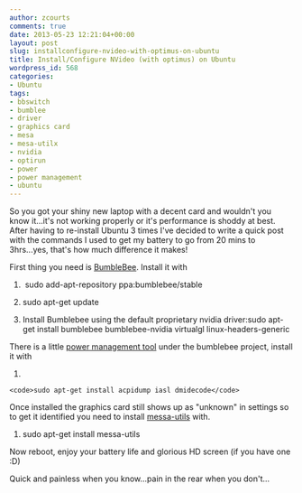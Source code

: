```yaml
---
author: zcourts
comments: true
date: 2013-05-23 12:21:04+00:00
layout: post
slug: installconfigure-nvideo-with-optimus-on-ubuntu
title: Install/Configure NVideo (with optimus) on Ubuntu
wordpress_id: 568
categories:
- Ubuntu
tags:
- bbswitch
- bumblee
- driver
- graphics card
- mesa
- mesa-utilx
- nvidia
- optirun
- power
- power management
- ubuntu
---
```


So you got your shiny new laptop with a decent card and wouldn't you know it...it's not working properly or it's performance is shoddy at best. After having to re-install Ubuntu 3 times I've decided to write a quick post with the commands I used to get my battery to go from 20 mins to 3hrs...yes, that's how much difference it makes!<!-- more -->

First thing you need is [BumbleBee](https://wiki.ubuntu.com/Bumblebee). Install it with



	
  1.  sudo add-apt-repository ppa:bumblebee/stable

	
  2. sudo apt-get update

	
  3. Install Bumblebee using the default proprietary nvidia driver:sudo apt-get install bumblebee bumblebee-nvidia virtualgl linux-headers-generic


There is a little [power management tool](https://github.com/Bumblebee-Project/Bumblebee/wiki/Power-Management) under the bumblebee project, install it with



	
  1. 

    
    <code>sudo apt-get install acpidump iasl dmidecode</code>





Once installed the graphics card still shows up as "unknown" in settings so to get it identified you need to install [messa-utils](http://apt.ubuntu.com/p/mesa-utils) with.



	
  1. sudo apt-get install messa-utils


Now reboot, enjoy your battery life and glorious HD screen (if you have one :D)

Quick and painless when you know...pain in the rear when you don't...
